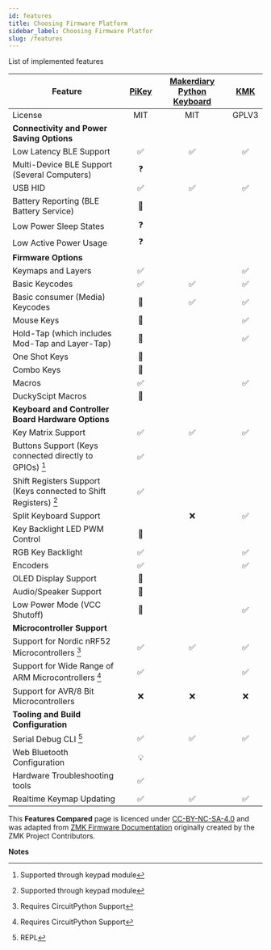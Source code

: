 ```yaml
---
id: features
title: Choosing Firmware Platform
sidebar_label: Choosing Firmware Platfor
slug: /features
---
```


List of implemented features


| **Feature**                                                                                                            | [PiKey](http://pikey.jpconstantineau.com/)  | [Makerdiary Python Keyboard](https://github.com/makerdiary/python-keyboard) |  [KMK](https://github.com/KMKfw/kmk_firmware)  |
| ---------------------------------------------------------------------------------------------------------------------- |  :-------: |  :-------: |  :-------: | 
| License                                                                                                                |    MIT     |  MIT    |  GPLV3 |
| **Connectivity and Power Saving Options**                                                                              |            | | |
| Low Latency BLE Support                                                                                                |     ✅    | ✅  |  ✅ |
| Multi-Device BLE Support (Several Computers)                                                                           |     ❓     |  | |
| USB HID                                                                                                                |     ✅     |  ✅   | ✅  |
| Battery Reporting (BLE Battery Service)                                                                                |     🚧     |   | |
| Low Power Sleep States                                                                                                 |     ❓     |  | |
| Low Active Power Usage                                                                                                 |     ❓       |  | |
| **Firmware Options**                                                                                                   |            |   | |
| Keymaps and Layers                                                                                                     |     ✅     |   | ✅ |
| Basic Keycodes                                                                                                         |     ✅     |  ✅  |  ✅  |
| Basic consumer (Media) Keycodes                                                                                        |     🚧     | ✅  | ✅ |
| Mouse Keys                                                                                                             |     🚧     |   | ✅ |  
| Hold-Tap (which includes Mod-Tap and Layer-Tap)                                                                        |     🚧     |   | ✅ |
| One Shot Keys                                                                                                          |     🚧     |   | |
| Combo Keys                                                                                                             |     🚧     |   | |
| Macros                                                                                                                 |     ✅     |   | ✅ |
| DuckyScipt Macros                                                                                                      |     🚧     |   | |
| **Keyboard and Controller Board Hardware Options**                                                                     |            |     | |
| Key Matrix Support                                                                                                     |     ✅     |  ✅ | ✅ |
| Buttons Support (Keys connected directly to GPIOs) [^1]                                                                |     ✅     |   |  |
| Shift Registers Support (Keys connected to Shift Registers)  [^1]                                                      |     ✅     |   |  |
| Split Keyboard Support                                                                                                 |            |  ❌ | ✅  |
| Key Backlight LED PWM Control                                                                                          |     🚧    |   | |
| RGB Key Backlight                                                                                                      |     ✅     |   | ✅ |
| Encoders                                                                                                               |     ✅     |   | ✅ |
| OLED Display Support                                                                                                   |     🚧     |  | |
| Audio/Speaker Support                                                                                                  |     🚧     |   | |
| Low Power Mode (VCC Shutoff)                                                                                           |     🚧     |   |   ✅ |
| **Microcontroller Support**                                                                                            |            |     | |
| Support for Nordic nRF52 Microcontrollers  [^2]                                                                        |     ✅     |  ✅  |  ✅  |
| Support for Wide Range of ARM Microcontrollers  [^2]                                                                   |     ✅     |   | ✅ |
| Support for AVR/8 Bit Microcontrollers                                                                                 |     ❌     |  ❌   | ❌ |
| **Tooling and Build Configuration**                                                                                    |            |      | |
| Serial Debug CLI [^3]                                                                                                  |      ✅   |   ✅   |  ✅ | 
| Web Bluetooth Configuration                                                                                            |      💡    |    | |
| Hardware Troubleshooting tools                                                                                         |      ✅   |     | |
| Realtime Keymap Updating                                                                                               |      ✅     |  ✅   | ✅ |


This __Features Compared__ page is licenced under [CC-BY-NC-SA-4.0](https://creativecommons.org/licenses/by-nc-sa/4.0/) and was adapted from [ZMK Firmware Documentation](https://zmkfirmware.dev/docs/) originally created by the ZMK Project Contributors.

**Notes**

[^1]: Supported through keypad module
[^2]: Requires CircuitPython Support
[^3]: REPL



